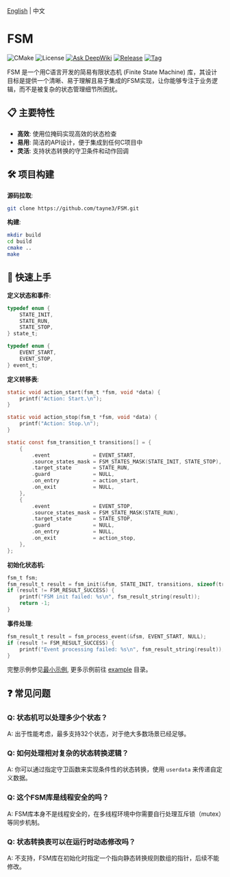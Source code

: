 [English](README.md) | 中文

# FSM

![CMake](https://img.shields.io/badge/CMake-3.12%2B-brightgreen)
![License](https://img.shields.io/badge/license-MIT-blue.svg)
[![Ask DeepWiki](https://deepwiki.com/badge.svg)](https://deepwiki.com/tayne3/FSM)
[![Release](https://img.shields.io/github/v/release/tayne3/FSM?color=%23ff8936&logo=fitbit&style=flat-square)](https://github.com/tayne3/FSM/releases)
[![Tag](https://img.shields.io/github/v/tag/tayne3/FSM?color=%23ff8936&logo=fitbit&style=flat-square)](https://github.com/tayne3/FSM/tags)

FSM 是一个用C语言开发的简易有限状态机 (Finite State Machine) 库，其设计目标是提供一个清晰、易于理解且易于集成的FSM实现，让你能够专注于业务逻辑，而不是被复杂的状态管理细节所困扰。

## 📋 主要特性

- **高效**: 使用位掩码实现高效的状态检查
- **易用**: 简洁的API设计，便于集成到任何C项目中
- **灵活**: 支持状态转换的守卫条件和动作回调

## 🛠️ 项目构建

**源码拉取**:

```sh
git clone https://github.com/tayne3/FSM.git
```

**构建**:

```sh
mkdir build
cd build
cmake ..
make
```

## 🚀 快速上手

**定义状态和事件**:

```c
typedef enum {
    STATE_INIT,
    STATE_RUN,
    STATE_STOP,
} state_t;

typedef enum {
    EVENT_START,
    EVENT_STOP,
} event_t;
```

**定义转移表**:

```c
static void action_start(fsm_t *fsm, void *data) {
    printf("Action: Start.\n");
}

static void action_stop(fsm_t *fsm, void *data) {
    printf("Action: Stop.\n");
}

static const fsm_transition_t transitions[] = {
    {
        .event              = EVENT_START,
        .source_states_mask = FSM_STATES_MASK(STATE_INIT, STATE_STOP),
        .target_state       = STATE_RUN,
        .guard              = NULL,
        .on_entry           = action_start,
        .on_exit            = NULL,
    },
    {
        .event              = EVENT_STOP,
        .source_states_mask = FSM_STATE_MASK(STATE_RUN),
        .target_state       = STATE_STOP,
        .guard              = NULL,
        .on_entry           = NULL,
        .on_exit            = action_stop,
    },
};
```

**初始化状态机**:

```c
fsm_t fsm;
fsm_result_t result = fsm_init(&fsm, STATE_INIT, transitions, sizeof(transitions) / sizeof(fsm_transition_t));
if (result != FSM_RESULT_SUCCESS) {
    printf("FSM init failed: %s\n", fsm_result_string(result));
    return -1;
}
```

**事件处理**:

```c
fsm_result_t result = fsm_process_event(&fsm, EVENT_START, NULL);
if (result != FSM_RESULT_SUCCESS) {
    printf("Event processing failed: %s\n", fsm_result_string(result));
}
```

完整示例参见[最小示例](example/simple.c), 更多示例前往 [example](example) 目录。


## ❓ 常见问题

### Q: 状态机可以处理多少个状态？
A: 出于性能考虑，最多支持32个状态，对于绝大多数场景已经足够。

### Q: 如何处理相对复杂的状态转换逻辑？
A: 你可以通过指定守卫函数来实现条件性的状态转换，使用 `userdata` 来传递自定义数据。

### Q: 这个FSM库是线程安全的吗？
A: FSM库本身不是线程安全的，在多线程环境中你需要自行处理互斥锁（mutex）等同步机制。

### Q: 状态转换表可以在运行时动态修改吗？
A: 不支持，FSM库在初始化时指定一个指向静态转换规则数组的指针，后续不能修改。
